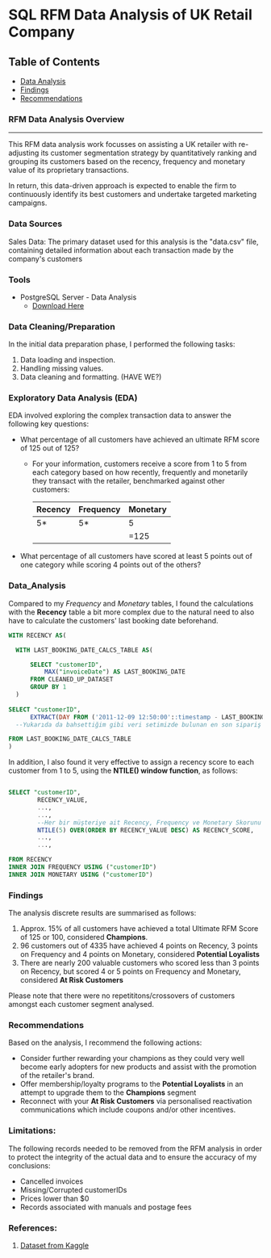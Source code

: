 # SQL RFM Data Analysis of UK Retail Company

## Table of Contents

- [Data Analysis](#data_analysis)
- [Findings](#findings)
- [Recommendations](#recommendations)


### RFM Data Analysis Overview
---
This RFM data analysis work focusses on assisting a UK retailer with re-adjusting its customer segmentation strategy by quantitatively ranking and grouping its customers 
based on the recency, frequency and monetary value of its proprietary transactions.

In return, this data-driven approach is expected to enable the firm to continuously identify its best customers and undertake targeted marketing campaigns.


### Data Sources

Sales Data: The primary dataset used for this analysis is the "data.csv" file, containing detailed information about each transaction made by the company's customers

### Tools

- PostgreSQL Server - Data Analysis
  - [Download Here](https://www.postgresql.org/download/)
  

### Data Cleaning/Preparation

In the initial data preparation phase, I performed the following tasks:

1. Data loading and inspection.
2. Handling missing values.
3. Data cleaning and formatting. (HAVE WE?)

### Exploratory Data Analysis (EDA)

EDA involved exploring the complex transaction data to answer the following key questions:

- What percentage of all customers have achieved an ultimate RFM score of 125 out of 125?
  
  - For your information, customers receive a score from 1 to 5 from each category based on how recently, frequently and monetarily they transact with the retailer, benchmarked against other customers:
 
      |Recency|Frequency|Monetary|
      |--------|--------|--------|
      |5*|5*|5|
      | | |=125|

- What percentage of all customers have scored at least 5 points out of one category while scoring 4 points out of the others?


### Data_Analysis

Compared to my *Frequency* and *Monetary* tables, I found the calculations with the **Recency** table a bit more complex due to the natural need to also have to calculate the customers' last booking date beforehand.

```sql
WITH RECENCY AS(

  WITH LAST_BOOKING_DATE_CALCS_TABLE AS(

      SELECT "customerID",
          MAX("invoiceDate") AS LAST_BOOKING_DATE
      FROM CLEANED_UP_DATASET
      GROUP BY 1
  ) 
	 
SELECT "customerID",
      EXTRACT(DAY FROM ('2011-12-09 12:50:00'::timestamp - LAST_BOOKING_DATE)) AS RECENCY_VALUE
  --Yukarıda da bahsettiğim gibi veri setimizde bulunan en son sipariş tarihini önceden hesaplatıp burada o şekilde kullanıyorum.

FROM LAST_BOOKING_DATE_CALCS_TABLE
)
```

In addition, I also found it very effective to assign a recency score to each customer from 1 to 5, using the **NTILE() window function**, as follows:

```sql

SELECT "customerID",
        RECENCY_VALUE,
        ...,
        ...,
        --Her bir müşteriye ait Recency, Frequency ve Monetary Skorunu aşağıda atıyorum.
        NTILE(5) OVER(ORDER BY RECENCY_VALUE DESC) AS RECENCY_SCORE,
        ...,
        ...,

FROM RECENCY
INNER JOIN FREQUENCY USING ("customerID")
INNER JOIN MONETARY USING ("customerID")

```

### Findings

The analysis discrete results are summarised as follows:

1. Approx. 15% of all customers have achieved a total Ultimate RFM Score of 125 or 100, considered **Champions**.
2. 96 customers out of 4335 have achieved 4 points on Recency, 3 points on Frequency and 4 points on Monetary, considered **Potential Loyalists**
3. There are nearly 200 valuable customers who scored less than 3 points on Recency, but scored 4 or 5 points on Frequency and Monetary, considered **At Risk Customers**

Please note that there were no repetititons/crossovers of customers amongst each customer segment analysed.

### Recommendations

Based on the analysis, I recommend the following actions:

- Consider further rewarding your champions as they could very well become early adopters for new products and assist with the promotion of the retailer's brand.
- Offer membership/loyalty  programs to the **Potential Loyalists** in an attempt to upgrade them to the **Champions** segment
- Reconnect with your **At Risk Customers** via personalised reactivation communications which include coupons and/or other incentives.

### Limitations: 

The following records needed to be removed from the RFM analysis in order to protect the integrity of the actual data and to ensure the accuracy of my conclusions:

- Cancelled invoices
- Missing/Corrupted customerIDs
- Prices lower than $0
- Records associated with manuals and postage fees


### References:

1. [Dataset from Kaggle](https://www.kaggle.com/datasets/carrie1/ecommerce-data/)

